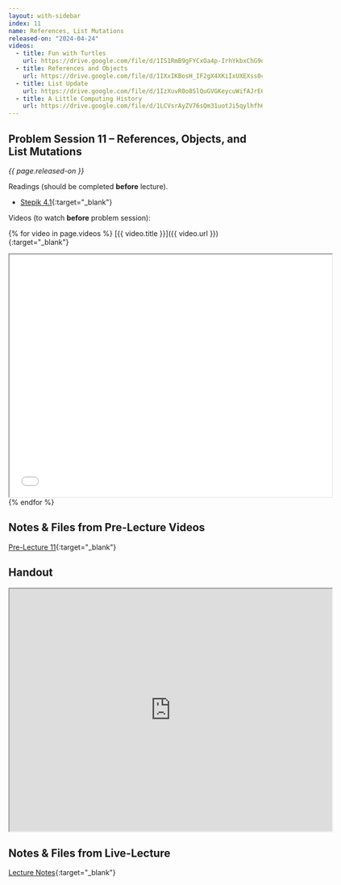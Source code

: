 ```yaml
---
layout: with-sidebar
index: 11
name: References, List Mutations
released-on: "2024-04-24"
videos:
  - title: Fun with Turtles
    url: https://drive.google.com/file/d/1IS1RmB9gFYCxOa4p-IrhYkbxChG9qwtb
  - title: References and Objects
    url: https://drive.google.com/file/d/1IXxIKBosH_IF2gX4XKiIxUXEXss0c9jm
  - title: List Update
    url: https://drive.google.com/file/d/1IzXuvR0o8SlQuGVGKeycuWifAJrE67f9
  - title: A Little Computing History
    url: https://drive.google.com/file/d/1LCVsrAyZV76sQm31uotJi5qylhfh6xo9
---
```


## Problem Session 11 – References, Objects, and List Mutations

_{{ page.released-on }}_

Readings (should be completed **before** lecture). 
- [Stepik 4.1](https://stepik.org/lesson/567181/step/1?unit=561454){:target="_blank"}

Videos (to watch **before** problem session):

{% for video in page.videos %}
[{{ video.title }}]({{ video.url }}){:target="_blank"}

<iframe src="{{ video.url }}/preview" width="640" height="480" allow="autoplay"></iframe>
{% endfor %}

## Notes & Files from Pre-Lecture Videos

[Pre-Lecture 11](https://github.com/ucsd-cse8a-sp24/ucsd-cse8a-sp24.github.io/tree/main/_pre-lectures/lecture-11){:target="_blank"}

## Handout

<iframe src="https://drive.google.com/file/d/193CktweQMEaleyV8Wd4oKP9DVOFWazmh/preview" width="640" height="480" allow="autoplay"></iframe>

## Notes & Files from Live-Lecture

[Lecture Notes](https://drive.google.com/drive/folders/1rH-HHFD8rQA-PrQlGJ3AbYO-mdwI_DjF?usp=sharing){:target="_blank"}
